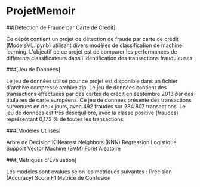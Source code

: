 # ProjetMemoir
##[Détection de Fraude par Carte de Crédit]

Ce dépôt contient un projet de détection de fraude par carte de crédit (ModelsML.ipynb) utilisant divers modèles de classification de machine learning. L'objectif de ce projet est de comparer les performances de différents classificateurs dans l'identification des transactions frauduleuses.


###[Jeu de Données]

Le jeu de données utilisé pour ce projet est disponible dans un fichier d'archive compressé archive.zip. Le jeu de données contient des transactions effectuées par des cartes de crédit en septembre 2013 par des titulaires de carte européens. Ce jeu de données présente des transactions survenues en deux jours, avec 492 fraudes sur 284 807 transactions. Le jeu de données est très déséquilibré, avec la classe positive (fraudes) représentant 0,172 % de toutes les transactions.


###[Modèles Utilisés]

Arbre de Décision
K-Nearest Neighbors (KNN)
Régression Logistique
Support Vector Machine (SVM)
Forêt Aléatoire


###[Métriques d'Évaluation]

Les modèles sont évalués selon les métriques suivantes :
Précision (Accuracy)
Score F1
Matrice de Confusion
